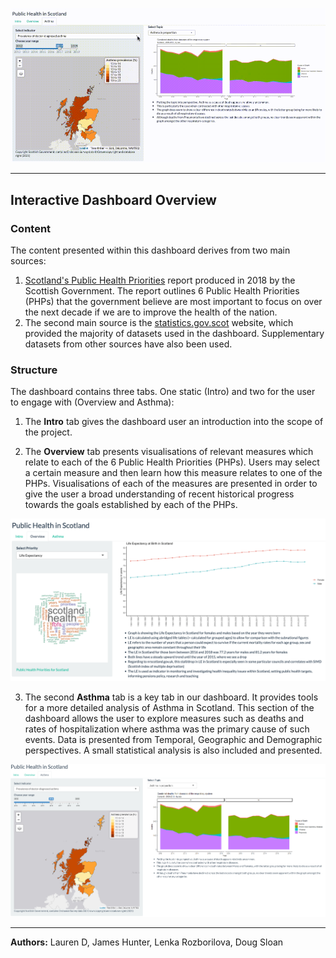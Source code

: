 ![Demo](https://github.com/LenkaRo/health_dashboard_project/blob/main/descriptions/readme_prntscrs/screen_recording.gif)

----------

## Interactive Dashboard Overview

### **Content**

The content presented within this dashboard derives from two main sources:

1. [Scotland's Public Health Priorities](https://www.gov.scot/binaries/content/documents/govscot/publications/corporate-report/2018/06/scotlands-public-health-priorities/documents/00536757-pdf/00536757-pdf/govscot%3Adocument/00536757.pdf) report produced in 2018 by the Scottish Government. The report outlines 6 Public Health Priorities (PHPs) that the government believe are most important to focus on over the next decade if we are to improve the health of the nation.
2. The second main source is the [statistics.gov.scot](https://statistics.gov.scot/home) website, which provided the majority of datasets used in the dashboard. Supplementary datasets from other sources have also been used.  


### **Structure**

The dashboard contains three tabs. One static (Intro) and two for the user to engage with (Overview and Asthma):

1. The **Intro** tab gives the dashboard user an introduction into the scope of the project.

2. The **Overview** tab presents visualisations of relevant measures which relate to each of the 6 Public Health Priorities (PHPs). Users may select a certain measure and then learn how this measure relates to one of the PHPs. Visualisations of each of the measures are presented in order to give the user a broad understanding of recent historical progress towards the goals established by each of the PHPs.

![](descriptions/readme_prntscrs/overview_tab.png)

3. The second **Asthma** tab is a key tab in our dashboard. It provides tools for a more detailed analysis of Asthma in Scotland. This section of the dashboard allows the user to explore measures such as deaths and rates of hospitalization where asthma was the primary cause of such events. Data is presented from Temporal, Geographic and Demographic perspectives. A small statistical analysis is also included and presented.

![](descriptions/readme_prntscrs/asthma_tab.png)

----------
**Authors:**
Lauren D, James Hunter, Lenka Rozborilova, Doug Sloan

